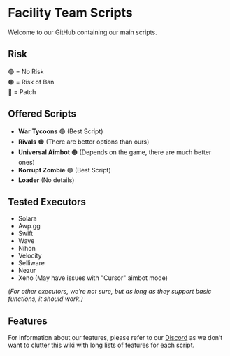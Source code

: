 # Facility Team Scripts

Welcome to our GitHub containing our main scripts.

## Risk

🟢 = No Risk  
🟠 = Risk of Ban  
🔴 = Patch

## Offered Scripts

- **War Tycoons** 🟢 (Best Script)
- **Rivals** 🟠 (There are better options than ours)
- **Universal Aimbot** 🟠 (Depends on the game, there are much better ones)
- **Korrupt Zombie** 🟢 (Best Script)
- **Loader** (No details)

## Tested Executors

- Solara
- Awp.gg
- Swift
- Wave
- Nihon
- Velocity
- Selliware
- Nezur
- Xeno (May have issues with "Cursor" aimbot mode)

*(For other executors, we’re not sure, but as long as they support basic functions, it should work.)*

## Features

For information about our features, please refer to our [Discord]([#](https://discord.gg/jTuXv2Kcsn)) as we don’t want to clutter this wiki with long lists of features for each script.
